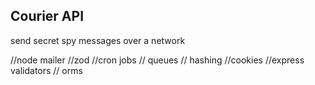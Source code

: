 ## Courier API


send secret spy messages over a network


//node mailer 
//zod
//cron jobs
// queues
// hashing 
//cookies
//express validators
// orms